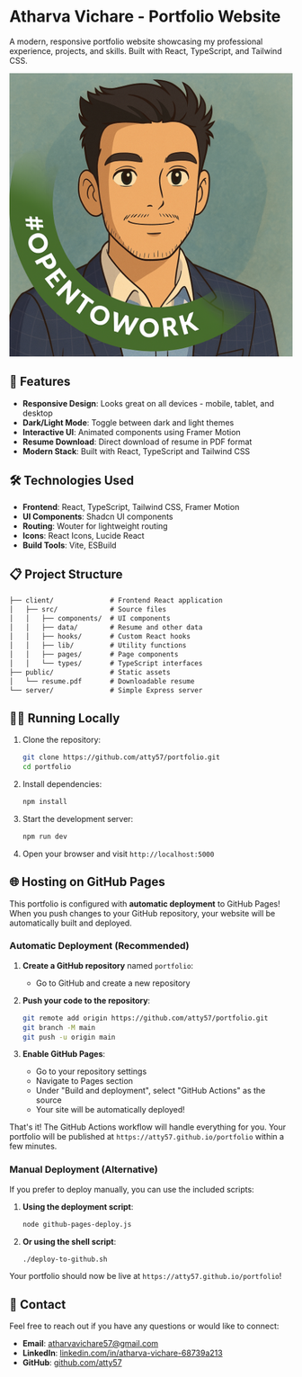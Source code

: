 # Atharva Vichare - Portfolio Website

A modern, responsive portfolio website showcasing my professional experience, projects, and skills. Built with React, TypeScript, and Tailwind CSS.

![Portfolio Preview](attached_assets/ChatGPT%20Image%20Mar%2028%2C%202025%2C%2012_18_42%20AM.png)

## 🚀 Features

- **Responsive Design**: Looks great on all devices - mobile, tablet, and desktop
- **Dark/Light Mode**: Toggle between dark and light themes
- **Interactive UI**: Animated components using Framer Motion
- **Resume Download**: Direct download of resume in PDF format
- **Modern Stack**: Built with React, TypeScript and Tailwind CSS

## 🛠️ Technologies Used

- **Frontend**: React, TypeScript, Tailwind CSS, Framer Motion
- **UI Components**: Shadcn UI components
- **Routing**: Wouter for lightweight routing
- **Icons**: React Icons, Lucide React
- **Build Tools**: Vite, ESBuild

## 📋 Project Structure

```
├── client/              # Frontend React application
│   ├── src/             # Source files
│   │   ├── components/  # UI components
│   │   ├── data/        # Resume and other data
│   │   ├── hooks/       # Custom React hooks
│   │   ├── lib/         # Utility functions
│   │   ├── pages/       # Page components
│   │   └── types/       # TypeScript interfaces
├── public/              # Static assets
│   └── resume.pdf       # Downloadable resume
└── server/              # Simple Express server
```

## 🏃‍♂️ Running Locally

1. Clone the repository:
   ```bash
   git clone https://github.com/atty57/portfolio.git
   cd portfolio
   ```

2. Install dependencies:
   ```bash
   npm install
   ```

3. Start the development server:
   ```bash
   npm run dev
   ```

4. Open your browser and visit `http://localhost:5000`

## 🌐 Hosting on GitHub Pages

This portfolio is configured with **automatic deployment** to GitHub Pages! When you push changes to your GitHub repository, your website will be automatically built and deployed.

### Automatic Deployment (Recommended)

1. **Create a GitHub repository** named `portfolio`:
   - Go to GitHub and create a new repository

2. **Push your code to the repository**:
   ```bash
   git remote add origin https://github.com/atty57/portfolio.git
   git branch -M main
   git push -u origin main
   ```

3. **Enable GitHub Pages**:
   - Go to your repository settings
   - Navigate to Pages section
   - Under "Build and deployment", select "GitHub Actions" as the source
   - Your site will be automatically deployed!

That's it! The GitHub Actions workflow will handle everything for you. Your portfolio will be published at `https://atty57.github.io/portfolio` within a few minutes.

### Manual Deployment (Alternative)

If you prefer to deploy manually, you can use the included scripts:

1. **Using the deployment script**:
   ```bash
   node github-pages-deploy.js
   ```

2. **Or using the shell script**:
   ```bash
   ./deploy-to-github.sh
   ```

Your portfolio should now be live at `https://atty57.github.io/portfolio`!

## 🤝 Contact

Feel free to reach out if you have any questions or would like to connect:

- **Email**: [atharvavichare57@gmail.com](mailto:atharvavichare57@gmail.com)
- **LinkedIn**: [linkedin.com/in/atharva-vichare-68739a213](https://www.linkedin.com/in/atharva-vichare-68739a213/)
- **GitHub**: [github.com/atty57](https://github.com/atty57)
